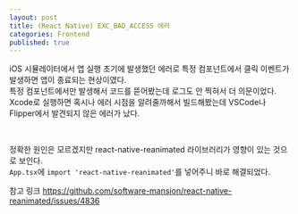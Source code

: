 ```yaml
---
layout: post
title: (React Native) EXC_BAD_ACCESS 에러
categories: Frontend
published: true
---
```


iOS 시뮬레이터에서 앱 실행 초기에 발생했던 에러로 특정 컴포넌트에서 클릭 이벤트가 발생하면 앱이 종료되는 현상이였다. <br>
특정 컴포넌트에서만 발생해서 코드를 뜯어봤는데 로그도 안 찍혀서 더 의문이었다. <br>
Xcode로 실행하면 혹시나 에러 시점을 알려줄까해서 빌드해봤는데 VSCode나 Flipper에서 발견되지 않은 에러가 났다.

<br>

정확한 원인은 모르겠지만 react-native-reanimated 라이브러리가 영향이 있는 것으로 보인다. <br>
`App.tsx`에 `import 'react-native-reanimated'`를 넣어주니 바로 해결되었다. <br>

참고 링크 https://github.com/software-mansion/react-native-reanimated/issues/4836
